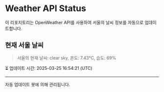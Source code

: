 
# Weather API Status

이 리포지토리는 OpenWeather API를 사용하여 서울의 날씨 정보를 자동으로 업데이트합니다.

## 현재 서울 날씨
> 서울의 현재 날씨: clear sky, 온도: 7.43°C, 습도: 69%

⏳ 업데이트 시간: 2025-03-25 16:54:21 (UTC)

---
자동 업데이트 봇에 의해 관리됩니다.
